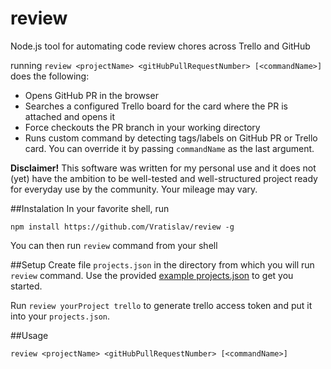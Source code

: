 # review
Node.js tool for automating code review chores across Trello and GitHub

running `review <projectName> <gitHubPullRequestNumber> [<commandName>]` does the following:

- Opens GitHub PR in the browser 
- Searches a configured Trello board for the card where the PR is attached and opens it
- Force checkouts the PR branch in your working directory
- Runs custom command by detecting tags/labels on GitHub PR or Trello card. You can override it by passing `commandName` as the last argument.

**Disclaimer!** This software was written for my personal use and it does not (yet) have the ambition to be well-tested and well-structured project ready for everyday use by the community. 
Your mileage may vary.

##Instalation
In your favorite shell, run
```
npm install https://github.com/Vratislav/review -g
```

You can then run `review` command from your shell


##Setup
Create file `projects.json` in the directory from which you will run `review` command. Use the provided [example projects.json](./projects_example.json) to get you started.

Run `review yourProject trello` to generate trello access token and put it into your `projects.json`.

##Usage
```
review <projectName> <gitHubPullRequestNumber> [<commandName>]
```




